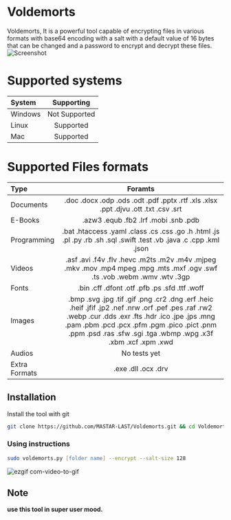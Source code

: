 # Voldemorts
Voldemorts, It is a powerful tool capable of encrypting files in various formats with base64 encoding with a salt with a default value of 16 bytes that can be changed and a password to encrypt and decrypt these files.
![Screenshot](https://github.com/MASTAR-LAST/Voldemorts/assets/79379000/52294bc0-9f3e-4a89-94e0-bf4d57932594)
# Supported systems
| System       | Supporting    |
| :----------- | :-----------: |
| Windows      | Not Supported |
| Linux        | Supported     |
| Mac          | Supported     |

# Supported Files formats
| Type      | Foramts |
| :----------- | :-----------: |
| Documents      | .doc .docx .odp .ods .odt .pdf .pptx .rtf .xls .xlsx .ppt .djvu .ott .txt .csv .srt|
| E-Books   | .azw3 .equb .fb2 .lrf .mobi .snb .pdb |
| Programming   | .bat .htaccess .yaml .class .cs .css .go .h .html .js .pl .py .rb .sh .sql .swift .test .vb .java .c .cpp .kml .json|
| Videos   | .asf .avi .f4v .flv .hevc .m2ts .m2v .m4v .mjpeg .mkv .mov .mp4 mpeg .mpg .mts .mxf .ogv .swf .ts .vob .webm .wmv .wtv .3gp |
| Fonts    | .bin .cff .dfont .otf .pfb .ps .sfd .ttf .woff |
| Images   | .bmp .svg .jpg .tif .gif .png .cr2 .dng .erf .heic .heif .jfif .jp2 .nef .nrw .orf .pef .pes .raf .rw2 .webp .cur .dds .exr .fts .hdr .ico .jpe .jps .mng .pam .pbm .pcd .pcx .pfm .pgm .pico .pict .pnm .ppm .psd .ras .sfw .sgi .tga .wbmp .wpg .x3f .xbm .xcf .xpm .xwd |
| Audios   | No tests yet |
| Extra Formats  | .exe .dll .ocx .drv |



## Installation
Install the tool with git

```bash
git clone https://github.com/MASTAR-LAST/Voldemorts.git && cd Voldemorts && sudo chmod u+x voldemorts.sh && ./voldemorts.sh
```

### Using instructions

```zsh
sudo voldemorts.py [folder name] --encrypt --salt-size 128
```
 
![ezgif com-video-to-gif](https://github.com/MASTAR-LAST/Voldemorts/assets/79379000/77043b1f-47ce-42a2-a938-59771095719d)

## Note
**use this tool in super user mood.**

